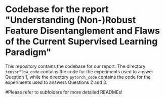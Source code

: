 # Codebase for the report "Understanding (Non-)Robust Feature Disentanglement and Flaws of the Current Supervised Learning Paradigm"

This repository contains the codebase for our report. The directory `tensorflow_code` contains the code for the experiments used to answer Question 1, while the directory `pytorch_code` contains the code for the experiments used to answers Questions 2 and 3.

#Please refer to subfolders for more detailed READMEs!
